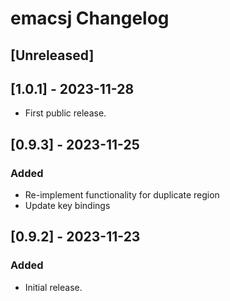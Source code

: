<!-- Keep a Changelog guide -> https://keepachangelog.com -->

# emacsj Changelog

## [Unreleased]

## [1.0.1] - 2023-11-28

- First public release.

## [0.9.3] - 2023-11-25

### Added
 
- Re-implement functionality for duplicate region
- Update key bindings

## [0.9.2] - 2023-11-23

### Added

- Initial release.
